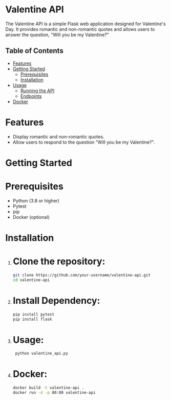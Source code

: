 # Valentine API

The Valentine API is a simple Flask web application designed for Valentine's Day. It provides romantic and non-romantic quotes and allows users to answer the question, "Will you be my Valentine?"

## Table of Contents

- [Features](#features)
- [Getting Started](#getting-started)
  - [Prerequisites](#prerequisites)
  - [Installation](#installation)
- [Usage](#usage)
  - [Running the API](#running-the-api)
  - [Endpoints](#endpoints)
- [Docker](#docker)

# Features

- Display romantic and non-romantic quotes.
- Allow users to respond to the question "Will you be my Valentine?".

# Getting Started

# Prerequisites

- Python (3.8 or higher)
- Pytest
- pip
- Docker (optional)

# Installation

1. # Clone the repository:

   ```bash
   git clone https://github.com/your-username/valentine-api.git
   cd valentine-api

2. # Install Dependency:

   ```bash
   pip install pytest 
   pip install flask

3. # Usage:

   ```bash
    python valentine_api.py

4. # Docker:

    ```bash
    docker build -t valentine-api .
    docker run -d -p 80:80 valentine-api
